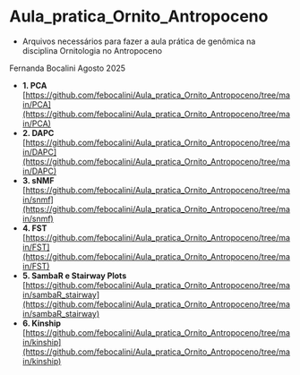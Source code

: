# Aula_pratica_Ornito_Antropoceno

- Arquivos necessários para fazer a aula prática de genômica na disciplina Ornitologia no Antropoceno

Fernanda Bocalini 
Agosto 2025

* **1. PCA** [https://github.com/febocalini/Aula_pratica_Ornito_Antropoceno/tree/main/PCA](https://github.com/febocalini/Aula_pratica_Ornito_Antropoceno/tree/main/PCA)
* **2. DAPC** [https://github.com/febocalini/Aula_pratica_Ornito_Antropoceno/tree/main/DAPC](https://github.com/febocalini/Aula_pratica_Ornito_Antropoceno/tree/main/DAPC)
* **3. sNMF** [https://github.com/febocalini/Aula_pratica_Ornito_Antropoceno/tree/main/snmf](https://github.com/febocalini/Aula_pratica_Ornito_Antropoceno/tree/main/snmf)
* **4. FST** [https://github.com/febocalini/Aula_pratica_Ornito_Antropoceno/tree/main/FST](https://github.com/febocalini/Aula_pratica_Ornito_Antropoceno/tree/main/FST)
* **5. SambaR e Stairway Plots** [https://github.com/febocalini/Aula_pratica_Ornito_Antropoceno/tree/main/sambaR_stairway](https://github.com/febocalini/Aula_pratica_Ornito_Antropoceno/tree/main/sambaR_stairway)
* **6. Kinship** [https://github.com/febocalini/Aula_pratica_Ornito_Antropoceno/tree/main/kinship](https://github.com/febocalini/Aula_pratica_Ornito_Antropoceno/tree/main/kinship)


